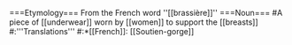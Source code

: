 ===Etymology===
From the French word ''[[brassière]]''
===Noun===
#A piece of [[underwear]] worn by [[women]] to support the [[breasts]]
#:'''Translations'''
#:*[[French]]: [[Soutien-gorge]]